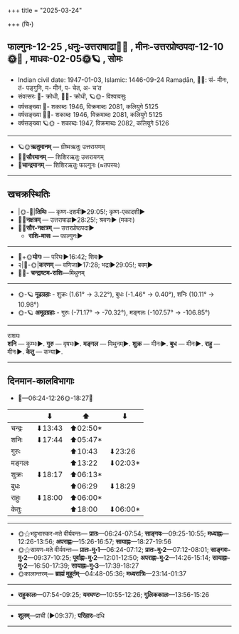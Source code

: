 +++
title = "2025-03-24"

+++
(चि॰)
## फाल्गुनः-12-25  ,धनुः-उत्तराषाढा🌛🌌  ,  मीनः-उत्तरप्रोष्ठपदा-12-10🌞🌌  ,  माधवः-02-05🌞🪐  , सोमः
- Indian civil date: 1947-01-03, Islamic: 1446-09-24 Ramaḍān, 🌌🌞: सं- मीनः, तं- पङ्गुनि, म- मीनं, प- चेत, अ- च’त
- संवत्सरः 🌛- क्रोधी, 🌌🌞- क्रोधी, 🪐🌞- विश्वावसुः
- वर्षसङ्ख्या 🌛- शकाब्दः 1946, विक्रमाब्दः 2081, कलियुगे 5125
- वर्षसङ्ख्या 🌌🌞- शकाब्दः 1946, विक्रमाब्दः 2081, कलियुगे 5125
- वर्षसङ्ख्या 🪐🌞 - शकाब्दः 1947, विक्रमाब्दः 2082, कलियुगे 5126
___________________
- 🪐🌞**ऋतुमानम्** — ग्रीष्मऋतुः उत्तरायणम्
- 🌌🌞**सौरमानम्** — शिशिरऋतुः उत्तरायणम्
- 🌛**चान्द्रमानम्** — शिशिरऋतुः फाल्गुनः (≈तपस्यः)
___________________


## खचक्रस्थितिः
- |🌞-🌛|**तिथिः** — कृष्ण-दशमी►29:05!; कृष्ण-एकादशी►  
- 🌌🌛**नक्षत्रम्** — उत्तराषाढा►28:25!; श्रवणः► (मकरः)  
- 🌌🌞**सौर-नक्षत्रम्** — उत्तरप्रोष्ठपदा►  
  - **राशि-मासः** — फाल्गुनः► 
___________________
- 🌛+🌞**योगः** — परिघः►16:42; शिवः►  
- २|🌛-🌞|**करणम्** — वणिजा►17:28; भद्रा►29:05!; बवम्►  
- 🌌🌛- **चन्द्राष्टम-राशिः**—मिथुनम्  
___________________
- 🌞-🪐 **मूढग्रहाः** - शुक्रः (1.61° → 3.22°), बुधः (-1.46° → 0.40°), शनिः (10.11° → 10.98°)
- 🌞-🪐 **अमूढग्रहाः** - गुरुः (-71.17° → -70.32°), मङ्गलः (-107.57° → -106.85°)
___________________
राशयः  
**शनि** — कुम्भः►. **गुरु** — वृषभः►. **मङ्गल** — मिथुनम्►. **शुक्र** — मीनः►. **बुध** — मीनः►. **राहु** — मीनः►. **केतु** — कन्या►. 
___________________


## दिनमान-कालविभागाः
- 🌅—06:24-12:26🌞-18:27🌇  

|      |⬇     |⬆     |⬇     |
|------|-----|-----|------|
|चन्द्रः|⬇13:43 |⬆02:50*|     |
|शनिः   |⬇17:44 |⬆05:47*|     |
|गुरुः  |     |⬆10:43 |⬇23:26 |
|मङ्गलः |     |⬆13:22 |⬇02:03*|
|शुक्रः |⬇18:17 |⬆06:13*|     |
|बुधः   |     |⬆06:29 |⬇18:29 |
|राहुः  |⬇18:00 |⬆06:00*|     |
|केतुः  |     |⬆18:00 |⬇06:00*|
___________________
- 🌞⚝भट्टभास्कर-मते वीर्यवन्तः— **प्रातः**—06:24-07:54; **साङ्गवः**—09:25-10:55; **मध्याह्नः**—12:26-13:56; **अपराह्णः**—15:26-16:57; **सायाह्नः**—18:27-19:56  
- 🌞⚝सायण-मते वीर्यवन्तः— **प्रातः-मु॰1**—06:24-07:12; **प्रातः-मु॰2**—07:12-08:01; **साङ्गवः-मु॰2**—09:37-10:25; **पूर्वाह्णः-मु॰2**—12:01-12:50; **अपराह्णः-मु॰2**—14:26-15:14; **सायाह्नः-मु॰2**—16:50-17:39; **सायाह्नः-मु॰3**—17:39-18:27  
- 🌞कालान्तरम्— **ब्राह्मं मुहूर्तम्**—04:48-05:36; **मध्यरात्रिः**—23:14-01:37  
___________________
- **राहुकालः**—07:54-09:25; **यमघण्टः**—10:55-12:26; **गुलिककालः**—13:56-15:26  
___________________
- **शूलम्**—प्राची (►09:37); **परिहारः**–दधि  
___________________
